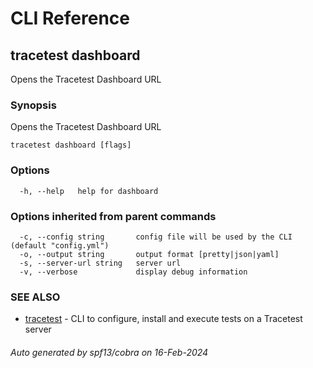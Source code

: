 # CLI Reference
## tracetest dashboard

Opens the Tracetest Dashboard URL

### Synopsis

Opens the Tracetest Dashboard URL

```
tracetest dashboard [flags]
```

### Options

```
  -h, --help   help for dashboard
```

### Options inherited from parent commands

```
  -c, --config string       config file will be used by the CLI (default "config.yml")
  -o, --output string       output format [pretty|json|yaml]
  -s, --server-url string   server url
  -v, --verbose             display debug information
```

### SEE ALSO

* [tracetest](tracetest.md)	 - CLI to configure, install and execute tests on a Tracetest server

###### Auto generated by spf13/cobra on 16-Feb-2024
